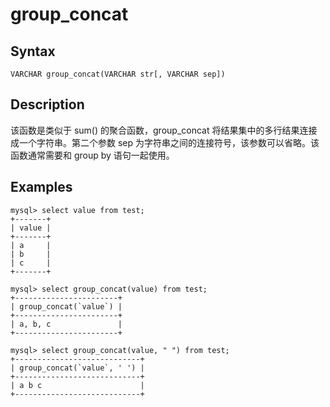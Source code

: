 # group_concat

## Syntax

`VARCHAR group_concat(VARCHAR str[, VARCHAR sep])`

## Description

该函数是类似于 sum() 的聚合函数，group_concat 将结果集中的多行结果连接成一个字符串。第二个参数 sep 为字符串之间的连接符号，该参数可以省略。该函数通常需要和 group by 语句一起使用。

## Examples

```
mysql> select value from test;
+-------+
| value |
+-------+
| a     |
| b     |
| c     |
+-------+

mysql> select group_concat(value) from test;
+-----------------------+
| group_concat(`value`) |
+-----------------------+
| a, b, c               |
+-----------------------+

mysql> select group_concat(value, " ") from test;
+----------------------------+
| group_concat(`value`, ' ') |
+----------------------------+
| a b c                      |
+----------------------------+
```

